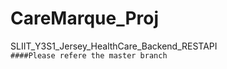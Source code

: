 # CareMarque_Proj
SLIIT_Y3S1_Jersey_HealthCare_Backend_RESTAPI </br>
```####Please refere the master branch```
